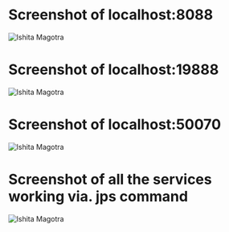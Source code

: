 # **Screenshot of localhost:8088**
![Ishita Magotra](https://github.com/illinoistech-itm/imagotra/blob/master/ITMD521/Week-04/images/8088.JPG)



# **Screenshot of localhost:19888**
![Ishita Magotra](https://github.com/illinoistech-itm/imagotra/blob/master/ITMD521/Week-04/images/19888.JPG)



# **Screenshot of localhost:50070**
![Ishita Magotra](https://github.com/illinoistech-itm/imagotra/blob/master/ITMD521/Week-04/images/50070.JPG)



# **Screenshot of all the services working via. jps command**
![Ishita Magotra](https://github.com/illinoistech-itm/imagotra/blob/master/ITMD521/Week-04/images/jps%20phase1.JPG)

